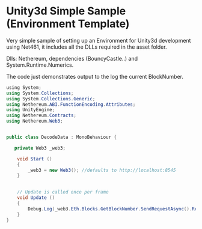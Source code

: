 # Unity3d Simple Sample (Environment Template)

Very simple sample of setting up an Environment for Unity3d development using Net461, it includes all the DLLs required in the asset folder.

Dlls: Nethereum, dependencies (BouncyCastle..) and System.Runtime.Numerics.

The code just demonstrates output to the log the current BlockNumber.

```csharp
﻿using System;
using System.Collections;
using System.Collections.Generic;
using Nethereum.ABI.FunctionEncoding.Attributes;
using UnityEngine;
using Nethereum.Contracts;
using Nethereum.Web3;


public class DecodeData : MonoBehaviour {

   private Web3 _web3;

    void Start ()
	{
	    _web3 = new Web3(); //defaults to http://localhost:8545
	}

   
    // Update is called once per frame
    void Update ()
    {
        Debug.Log(_web3.Eth.Blocks.GetBlockNumber.SendRequestAsync().Result.Value.ToString());
    }
}


```


